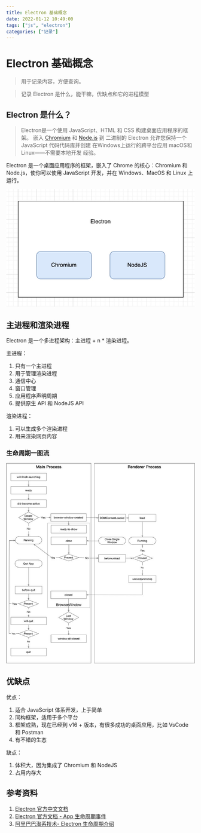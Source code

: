 ```yaml
---
title: Electron 基础概念
date: 2022-01-12 10:49:00
tags: ["js", "electron"]
categories: ["记录"]
---
```




# Electron 基础概念

> 用于记录内容，方便查询。

> 记录 Electron 是什么，能干嘛，优缺点和它的进程模型

## Electron 是什么？

>Electron是一个使用 JavaScript、HTML 和 CSS 构建桌面应用程序的框架。 嵌入 [Chromium](https://www.chromium.org/) 和 [Node.js](https://nodejs.org/) 到 二进制的 Electron 允许您保持一个 JavaScript 代码代码库并创建 在Windows上运行的跨平台应用 macOS和Linux——不需要本地开发 经验。

Electron 是一个桌面应用程序的框架，嵌入了 Chrome 的核心：Chromium 和 Node.js，使你可以使用 JavaScript 开发，并在 Windows、MacOS 和 Linux 上运行。

![](../../../.vuepress/public/electron/e1.jpg)





## 主进程和渲染进程

Electron 是一个多进程架构：主进程 + n * 渲染进程。

主进程：

1. 只有一个主进程
2. 用于管理渲染进程
3. 通信中心
4. 窗口管理
5. 应用程序声明周期
6. 提供原生 API 和 NodeJS API

渲染进程：

1. 可以生成多个渲染进程
2. 用来渲染网页内容



### 生命周期一图流

![](../../../.vuepress/public/electron/electron-lifecycle.jpg)





## 优缺点

优点：

1. 适合 JavaScript 体系开发，上手简单
2. 同构框架，适用于多个平台
3. 框架成熟，现在已经到 v16 + 版本，有很多成功的桌面应用，比如 VsCode 和 Postman
4. 有不错的生态

缺点：

1. 体积大，因为集成了 Chromium 和 NodeJS
2. 占用内存大



## 参考资料

1. [Electron 官方中文文档](https://www.electronjs.org/zh/docs/latest/)
2. [Electron 官方文档 - App 生命周期事件](https://www.electronjs.org/zh/docs/latest/api/app)
3. [阿里巴巴淘系技术-  Electron 生命周期介绍](https://zhuanlan.zhihu.com/p/352668011)

